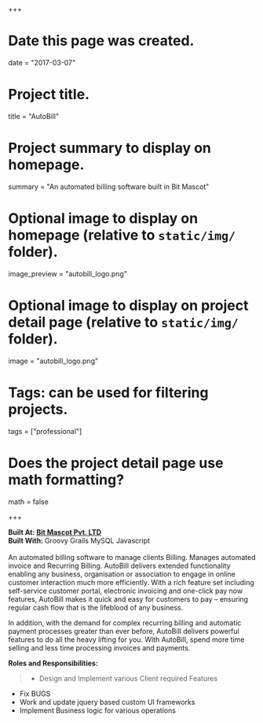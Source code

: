 +++
# Date this page was created.
date = "2017-03-07"

# Project title.
title = "AutoBill"

# Project summary to display on homepage.
summary = "An automated billing software built in Bit Mascot"

# Optional image to display on homepage (relative to `static/img/` folder).
image_preview = "autobill_logo.png"

# Optional image to display on project detail page (relative to `static/img/` folder).
image = "autobill_logo.png"

# Tags: can be used for filtering projects.
tags = ["professional"]

# Does the project detail page use math formatting?
math = false

+++
<div class="row">
<div class="col-xs-12 col-md-7">
<b>Built At: <a href=http://www.bitmascot.com/>Bit Mascot Pvt. LTD</a></b><br>
    <div class="skills-tech-project">
      <b>Built With: </b>
      <span>Groovy</span>
      <span>Grails</span>
      <span>MySQL</span>
      <span>Javascript</span>
    </div>
</div>
<div class="col-xs-12 col-md-5">
    <a href="http://www.autobill.com/" target="_blank">
        <i class="fa fa-external-link-square big-icon"></i>
    </a>
</div>
</div>

<br>
An automated billing software to manage clients Billing. Manages automated 
invoice and Recurring Billing. AutoBill delivers extended functionality enabling 
any business, organisation or association to engage in online customer 
interaction much more efficiently. With a rich feature set including self-service 
customer portal, electronic invoicing and one-click pay now features, AutoBill 
makes it quick and easy for customers to pay – ensuring regular cash flow that is the 
lifeblood of any business.<br>

In addition, with the demand for complex recurring billing and automatic payment 
processes greater than ever before, AutoBill delivers powerful features to do 
all the heavy lifting for you. With AutoBill, spend more time selling and less 
time processing invoices and payments.

**Roles and Responsibilities:**

> - Design and Implement various Client required Features
- Fix BUGS
- Work and update jquery based custom UI frameworks
- Implement Business logic for various operations